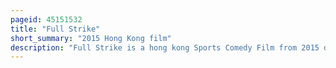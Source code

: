 ```yaml
---
pageid: 45151532
title: "Full Strike"
short_summary: "2015 Hong Kong film"
description: "Full Strike is a hong kong Sports Comedy Film from 2015 directed by Derek Kwok and Henri Wong. The Film was released on 7 May 2015."
---
```

